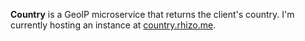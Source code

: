 **Country** is a GeoIP microservice that returns the client's country. I'm currently hosting an instance at [country.rhizo.me](http://country.rhizo.me).
